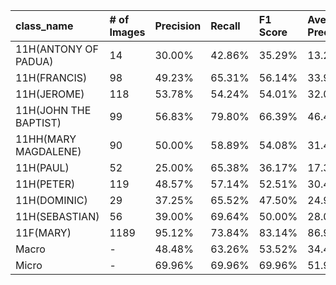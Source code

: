 | class_name            | # of Images   | Precision   | Recall   | F1 Score   | Average Precision   |
|:----------------------|:--------------|:------------|:---------|:-----------|:--------------------|
| 11H(ANTONY OF PADUA)  | 14            | 30.00%      | 42.86%   | 35.29%     | 13.29%              |
| 11H(FRANCIS)          | 98            | 49.23%      | 65.31%   | 56.14%     | 33.97%              |
| 11H(JEROME)           | 118           | 53.78%      | 54.24%   | 54.01%     | 32.07%              |
| 11H(JOHN THE BAPTIST) | 99            | 56.83%      | 79.80%   | 66.39%     | 46.43%              |
| 11HH(MARY MAGDALENE)  | 90            | 50.00%      | 58.89%   | 54.08%     | 31.43%              |
| 11H(PAUL)             | 52            | 25.00%      | 65.38%   | 36.17%     | 17.31%              |
| 11H(PETER)            | 119           | 48.57%      | 57.14%   | 52.51%     | 30.49%              |
| 11H(DOMINIC)          | 29            | 37.25%      | 65.52%   | 47.50%     | 24.94%              |
| 11H(SEBASTIAN)        | 56            | 39.00%      | 69.64%   | 50.00%     | 28.07%              |
| 11F(MARY)             | 1189          | 95.12%      | 73.84%   | 83.14%     | 86.93%              |
| Macro                 | -             | 48.48%      | 63.26%   | 53.52%     | 34.49%              |
| Micro                 | -             | 69.96%      | 69.96%   | 69.96%     | 51.94%              |